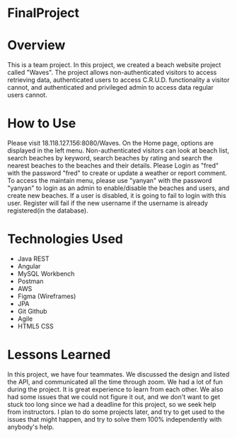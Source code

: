 # FinalProject

# Overview
This is a team project. In this project, we created a beach website project called "Waves". The project allows non-authenticated visitors to access retrieving data, authenticated users to access C.R.U.D. functionality a visitor cannot, and authenticated and privileged admin to access data regular users cannot.

# How to Use
Please visit 18.118.127.156:8080/Waves.  On the Home page, options are displayed in the left menu. Non-authenticated visitors can look at beach list, search beaches by keyword, search beaches by rating and search the nearest beaches to the beaches and their details. Please Login as "fred" with the password "fred" to create or update a weather or report comment. To access the maintain menu, please use "yanyan" with the password "yanyan" to login as an admin to enable/disable the beaches and users, and create new beaches. If a user is disabled, it is going to fail to login with this user. Register will fail if the new username if the username is already registered(in the database).

# Technologies Used
* Java REST
* Angular
* MySQL Workbench
* Postman
* AWS
* Figma (Wireframes)
* JPA
* Git Github
* Agile
* HTML5 CSS

# Lessons Learned
In this project, we have four teammates. We discussed the design and listed the API, and communicated all the time through zoom. We had a lot of fun during the project. It is great experience to learn from each other. We also had some issues that we could not figure it out, and we don't want to get stuck too long since we had a deadline for this project, so we seek help from instructors. I plan to do some projects later, and try to get used to the issues that might happen, and try to solve them 100% independently with anybody's help.
